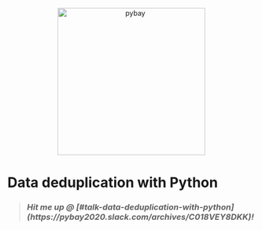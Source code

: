 <p align="center">
  <img src="https://pybay.com/site_media/static/new/img/PyBay2020-Transparent.3c44537b6c56.png" width="300" alt="pybay">
</p>

<h1>Data deduplication with Python</h1>

> <h3><i>Hit me up @ [#talk-data-deduplication-with-python](https://pybay2020.slack.com/archives/C018VEY8DKK)!</i></h3>
